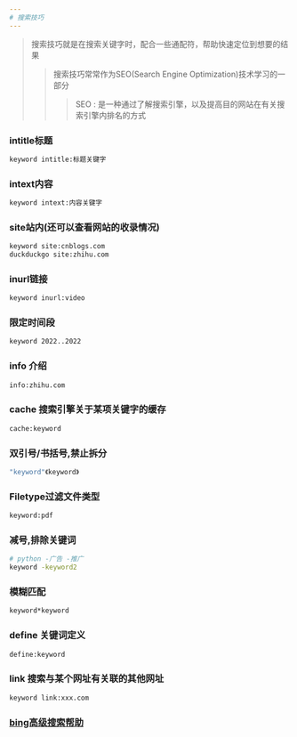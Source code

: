 ```yaml
---
# 搜索技巧
---
```


>搜索技巧就是在搜索关键字时，配合一些通配符，帮助快速定位到想要的结果
>>搜索技巧常常作为SEO(Search Engine Optimization)技术学习的一部分
>>>SEO : 是一种通过了解搜索引擎，以及提高目的网站在有关搜索引擎内排名的方式

### intitle标题

```sh
keyword intitle:标题关键字
```

### intext内容

```sh
keyword intext:内容关键字
```

### site站内(还可以查看网站的收录情况)

```sh
keyword site:cnblogs.com
duckduckgo site:zhihu.com
```

### inurl链接

```sh
keyword inurl:video
```

### 限定时间段

```sh
keyword 2022..2022
```

### info 介绍

```sh
info:zhihu.com
```

### cache 搜索引擎关于某项关键字的缓存

```sh
cache:keyword
```

### 双引号/书括号,禁止拆分

```sh
"keyword"《keyword》
```

### Filetype过滤文件类型

```sh
keyword:pdf
```

### 减号,排除关键词

```sh
# python -广告 -推广
keyword -keyword2
```

### 模糊匹配

```sh
keyword*keyword
```

### define 关键词定义

```sh
define:keyword
```

### link 搜索与某个网址有关联的其他网址

```sh
keyword link:xxx.com
```

### [bing高级搜索帮助](https://help.bing.microsoft.com/#apex/bing/zh-CHS/10001/-1)
